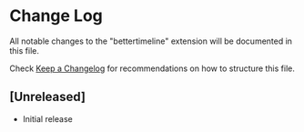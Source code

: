 # Change Log

All notable changes to the "bettertimeline" extension will be documented in this file.

Check [Keep a Changelog](http://keepachangelog.com/) for recommendations on how to structure this file.

## [Unreleased]

- Initial release